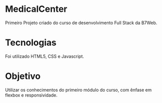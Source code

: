 # MedicalCenter

Primeiro Projeto criado do curso de desenvolvimento Full Stack da B7Web.

# Tecnologias

Foi utilizado HTML5, CSS e Javascript. 

# Objetivo

Utilizar os conhecimentos do primeiro módulo do curso, com ênfase em flexbox e responsividade.


